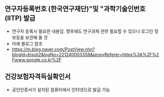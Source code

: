 ## 연구자등록번호 (한국연구재단)"및 "과학기술인번호 (IITP) 발급

+ 연구자 등록시 필요한 내용임. 향후에도 연구과제 관련 필요할 수 있으니 로그인 정보등을 보관해 둘 것
+ 아래 블로그 참조
+ <https://m.blog.naver.com/PostView.nhn?blogId=bisoli2&logNo=221240003358&proxyReferer=https%3A%2F%2Fwww.google.co.kr%2F>

## 건강보험자격득실확인서

+ 공인인증서가 설치된 컴퓨터에서 인터넷으로 발급 가능

